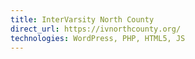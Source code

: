 ```yaml
---
title: InterVarsity North County
direct_url: https://ivnorthcounty.org/
technologies: WordPress, PHP, HTML5, JS
---
```


